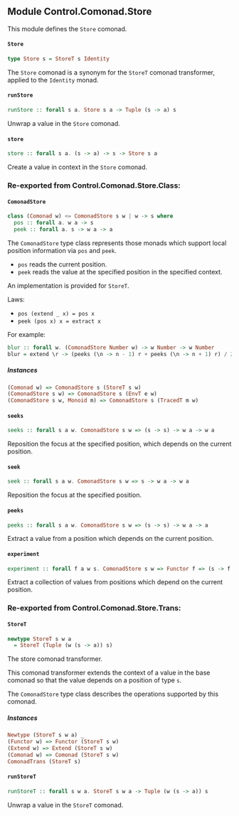 ## Module Control.Comonad.Store

This module defines the `Store` comonad.

#### `Store`

``` purescript
type Store s = StoreT s Identity
```

The `Store` comonad is a synonym for the `StoreT` comonad transformer, applied
to the `Identity` monad.

#### `runStore`

``` purescript
runStore :: forall s a. Store s a -> Tuple (s -> a) s
```

Unwrap a value in the `Store` comonad.

#### `store`

``` purescript
store :: forall s a. (s -> a) -> s -> Store s a
```

Create a value in context in the `Store` comonad.


### Re-exported from Control.Comonad.Store.Class:

#### `ComonadStore`

``` purescript
class (Comonad w) <= ComonadStore s w | w -> s where
  pos :: forall a. w a -> s
  peek :: forall a. s -> w a -> a
```

The `ComonadStore` type class represents those monads which support local position information via
`pos` and `peek`.

- `pos` reads the current position.
- `peek` reads the value at the specified position in the specified context.

An implementation is provided for `StoreT`.

Laws:

- `pos (extend _ x) = pos x`
- `peek (pos x) x = extract x`

For example:

```purescript
blur :: forall w. (ComonadStore Number w) -> w Number -> w Number
blur = extend \r -> (peeks (\n -> n - 1) r + peeks (\n -> n + 1) r) / 2)
```

##### Instances
``` purescript
(Comonad w) => ComonadStore s (StoreT s w)
(ComonadStore s w) => ComonadStore s (EnvT e w)
(ComonadStore s w, Monoid m) => ComonadStore s (TracedT m w)
```

#### `seeks`

``` purescript
seeks :: forall s a w. ComonadStore s w => (s -> s) -> w a -> w a
```

Reposition the focus at the specified position, which depends on the current position.

#### `seek`

``` purescript
seek :: forall s a w. ComonadStore s w => s -> w a -> w a
```

Reposition the focus at the specified position.

#### `peeks`

``` purescript
peeks :: forall s a w. ComonadStore s w => (s -> s) -> w a -> a
```

Extract a value from a position which depends on the current position.

#### `experiment`

``` purescript
experiment :: forall f a w s. ComonadStore s w => Functor f => (s -> f s) -> w a -> f a
```

Extract a collection of values from positions which depend on the current position.

### Re-exported from Control.Comonad.Store.Trans:

#### `StoreT`

``` purescript
newtype StoreT s w a
  = StoreT (Tuple (w (s -> a)) s)
```

The store comonad transformer.

This comonad transformer extends the context of a value in the base comonad so that the value
depends on a position of type `s`.

The `ComonadStore` type class describes the operations supported by this comonad.

##### Instances
``` purescript
Newtype (StoreT s w a) _
(Functor w) => Functor (StoreT s w)
(Extend w) => Extend (StoreT s w)
(Comonad w) => Comonad (StoreT s w)
ComonadTrans (StoreT s)
```

#### `runStoreT`

``` purescript
runStoreT :: forall s w a. StoreT s w a -> Tuple (w (s -> a)) s
```

Unwrap a value in the `StoreT` comonad.

